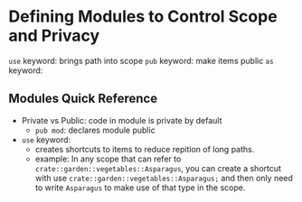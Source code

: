 # Defining Modules to Control Scope and Privacy

`use` keyword: brings path into scope
`pub` keyword: make items public
`as` keyword: 

## Modules Quick Reference

- Private vs Public: code in module is private by default
    - `pub mod`: declares module public
- `use` keyword: 
    - creates shortcuts to items to reduce repition of long paths.
    - example:  In any scope that can refer to `crate::garden::vegetables::Asparagus`, you can create a shortcut with use `crate::garden::vegetables::Asparagus;` and then only need to write `Asparagus` to make use of that type in the scope.
